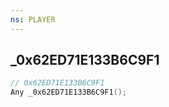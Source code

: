 ```yaml
---
ns: PLAYER
---
```

## _0x62ED71E133B6C9F1

```c
// 0x62ED71E133B6C9F1
Any _0x62ED71E133B6C9F1();
```

